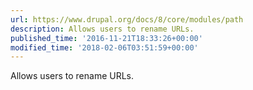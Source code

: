 ```yaml
---
url: https://www.drupal.org/docs/8/core/modules/path
description: Allows users to rename URLs.
published_time: '2016-11-21T18:33:26+00:00'
modified_time: '2018-02-06T03:51:59+00:00'
---
```

Allows users to rename URLs.